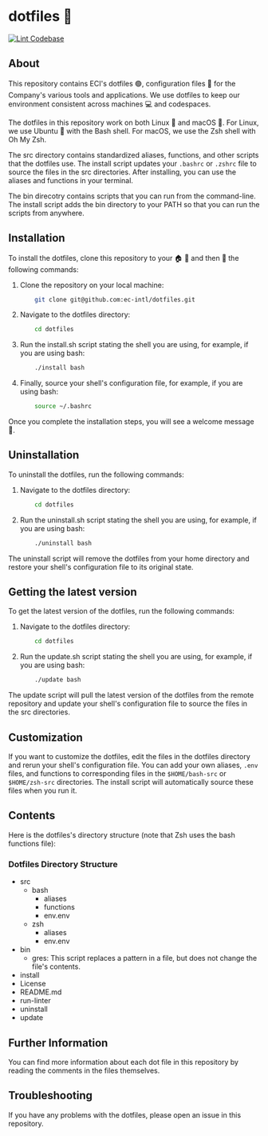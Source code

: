 # dotfiles 🚀

[![Lint Codebase](https://github.com/ec-intl/dotfiles/actions/workflows/linter.yml/badge.svg)](https://github.com/ec-intl/dotfiles/actions/workflows/linter.yml)

## About

This repository contains ECI's dotfiles 🟢, configuration files 📁 for the Company's various tools and applications. We use dotfiles to keep our environment consistent across machines 💻 and codespaces.

The dotfiles in this repository work on both Linux 🐧 and macOS 🍎. For Linux, we use Ubuntu 🐧 with the Bash shell. For macOS, we use the Zsh shell with Oh My Zsh.

The src directory contains standardized aliases, functions, and other scripts that the dotfiles use. The install script updates your `.bashrc` or `.zshrc` file to source the files in the src directories. After installing, you can use the aliases and functions in your terminal.

The bin direcotry contains scripts that you can run from the command-line. The install script adds the bin directory to your PATH so that you can run the scripts from anywhere.

## Installation

To install the dotfiles, clone this repository to your 🏠 📂 and then 🏃 the following commands:

1. Clone the repository on your local machine:

    ```bash
        git clone git@github.com:ec-intl/dotfiles.git
    ```

2. Navigate to the dotfiles directory:

    ```bash
        cd dotfiles
    ```

3. Run the install.sh script stating the shell you are using, for example, if you are using bash:

    ```bash
        ./install bash
    ```

4. Finally, source your shell's configuration file, for example, if you are using bash:

    ```bash
        source ~/.bashrc
    ```

Once you complete the installation steps, you will see a welcome message 📜.

## Uninstallation

To uninstall the dotfiles, run the following commands:

1. Navigate to the dotfiles directory:

    ```bash
        cd dotfiles
    ```

2. Run the uninstall.sh script stating the shell you are using, for example, if you are using bash:

    ```bash
        ./uninstall bash
    ```

The uninstall script will remove the dotfiles from your home directory and restore your shell's configuration file to its original state.

## Getting the latest version

To get the latest version of the dotfiles, run the following commands:

1. Navigate to the dotfiles directory:

    ```bash
        cd dotfiles
    ```

2. Run the update.sh script stating the shell you are using, for example, if you are using bash:

    ```bash
        ./update bash
    ```

The update script will pull the latest version of the dotfiles from the remote repository and update your shell's configuration file to source the files in the src directories.

## Customization

If you want to customize the dotfiles, edit the files in the dotfiles directory and rerun your shell's configuration file. You can add your own aliases, `.env` files, and functions to corresponding files in the `$HOME/bash-src` or `$HOME/zsh-src` directories. The install script will automatically source these files when you run it.

## Contents

Here is the dotfiles's directory structure (note that Zsh uses the bash functions file):

### Dotfiles Directory Structure

- src
  - bash
    - aliases
    - functions
    - env.env
  - zsh
    - aliases
    - env.env
- bin
  - gres: This script replaces a pattern in a file, but does not change the file's contents.
- install
- License
- README.md
- run-linter
- uninstall
- update

## Further Information

You can find more information about each dot file in this repository by reading the comments in the files themselves.

## Troubleshooting

If you have any problems with the dotfiles, please open an issue in this repository.
